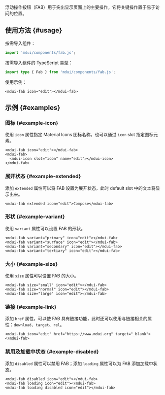 浮动操作按钮（FAB）用于突出显示页面上的主要操作，它将关键操作置于易于访问的位置。

## 使用方法 {#usage}

按需导入组件：

```js
import 'mdui/components/fab.js';
```

按需导入组件的 TypeScript 类型：

```ts
import type { Fab } from 'mdui/components/fab.js';
```

使用示例：

```html,example
<mdui-fab icon="edit"></mdui-fab>
```

## 示例 {#examples}

### 图标 {#example-icon}

使用 `icon` 属性指定 Material Icons 图标名称。也可以通过 `icon` slot 指定图标元素。

```html,example,expandable
<mdui-fab icon="edit"></mdui-fab>
<mdui-fab>
  <mdui-icon slot="icon" name="edit"></mdui-icon>
</mdui-fab>
```

### 展开状态 {#example-extended}

添加 `extended` 属性可以将 FAB 设置为展开状态，此时 default slot 中的文本将显示出来。

```html,example,expandable
<mdui-fab extended icon="edit">Compose</mdui-fab>
```

### 形状 {#example-variant}

使用 `variant` 属性可以设置 FAB 的形状。

```html,example,expandable
<mdui-fab variant="primary" icon="edit"></mdui-fab>
<mdui-fab variant="surface" icon="edit"></mdui-fab>
<mdui-fab variant="secondary" icon="edit"></mdui-fab>
<mdui-fab variant="tertiary" icon="edit"></mdui-fab>
```

### 大小 {#example-size}

使用 `size` 属性可以设置 FAB 的大小。

```html,example,expandable
<mdui-fab size="small" icon="edit"></mdui-fab>
<mdui-fab size="normal" icon="edit"></mdui-fab>
<mdui-fab size="large" icon="edit"></mdui-fab>
```

### 链接 {#example-link}

添加 `href` 属性，可以使 FAB 具有链接功能，此时还可以使用与链接相关的属性：`download`、`target`、`rel`。

```html,example,expandable
<mdui-fab icon="edit" href="https://www.mdui.org" target="_blank"></mdui-fab>
```

### 禁用及加载中状态 {#example-disabled}

添加 `disabled` 属性可以禁用 FAB；添加 `loading` 属性可以为 FAB 添加加载中状态。

```html,example,expandable
<mdui-fab disabled icon="edit"></mdui-fab>
<mdui-fab loading icon="edit"></mdui-fab>
<mdui-fab loading disabled icon="edit"></mdui-fab>
```
